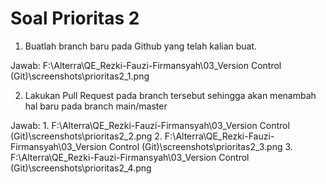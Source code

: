 # Soal Prioritas 2

1. Buatlah branch baru pada Github yang telah kalian buat.

Jawab:
    F:\Alterra\QE_Rezki-Fauzi-Firmansyah\03_Version Control (Git)\screenshots\prioritas2_1.png

2. Lakukan Pull Request pada branch tersebut sehingga akan menambah hal baru pada branch main/master

Jawab:
    1. F:\Alterra\QE_Rezki-Fauzi-Firmansyah\03_Version Control (Git)\screenshots\prioritas2_2.png
    2. F:\Alterra\QE_Rezki-Fauzi-Firmansyah\03_Version Control (Git)\screenshots\prioritas2_3.png
    3. F:\Alterra\QE_Rezki-Fauzi-Firmansyah\03_Version Control (Git)\screenshots\prioritas2_4.png
